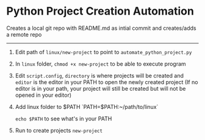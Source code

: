 # Python Project Creation Automation

Creates a local git repo with README.md as intial commit and creates/adds a remote repo

---

1) Edit path of `linux/new-project` to point to `automate_python_project.py`

2) In `linux` folder, `chmod +x new-project` to be able to execute program

3) Edit `script.config`, `directory` is where projects will be created and `editor` is the editor in your PATH to open the newly created project (If no editor is in your path, your project will still be created but will not be opened in your editor)

4) Add linux folder to $PATH
`PATH=$PATH:~/path/to/linux`

   `echo $PATH` to see what's in your PATH

5) Run to create projects
`new-project`
